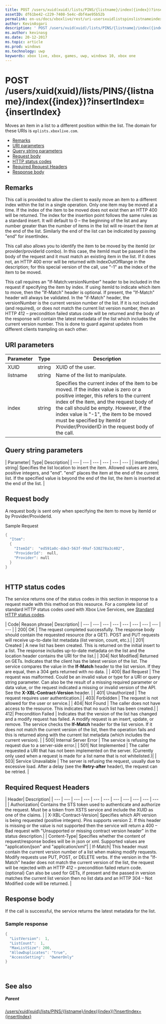 ```yaml
---
title: POST /users/xuid(xuid)/lists/PINS/{listname}/index({index})?insertIndex={insertIndex}
assetID: df61be42-c229-7408-5e4c-dbf4ae95b52b
permalink: en-us/docs/xboxlive/rest/uri-usersxuidlistspinslistnameindexpost.html
author: KevinAsgari
description: ' POST /users/xuid(xuid)/lists/PINS/{listname}/index({index})?insertIndex={insertIndex}'
ms.author: kevinasg
ms.date: 20-12-2017
ms.topic: article
ms.prod: windows
ms.technology: uwp
keywords: xbox live, xbox, games, uwp, windows 10, xbox one
---
```



# POST /users/xuid(xuid)/lists/PINS/{listname}/index({index})?insertIndex={insertIndex}
Moves an item in a list to a different position within the list. 
The domain for these URIs is `eplists.xboxlive.com`.
 
  * [Remarks](#ID4EV)
  * [URI parameters](#ID4EEB)
  * [Query string parameters](#ID4EWC)
  * [Request body](#ID4EVD)
  * [HTTP status codes](#ID4EEE)
  * [Required Request Headers](#ID4E1BAC)
  * [Response body](#ID4EQDAC)
 
<a id="ID4EV"></a>

 
## Remarks 
 
This call is provided to allow the client to easily move an item to a different index within the list in a single operation. Only one item may be moved at a time. If the index of the item to be moved does not exist then an HTTP 400 will be returned. The index for the insertion point follows the same rules as a standard insert. It will default to 0 – the beginning of the list and any number greater than the number of items in the list will re-insert the item at the end of the list. Similarly the end of the list can be indicated by passing "end" for insertIndex. 
 
This call also allows you to identify the item to be moved by the itemId (or provider/providerId combo). In this case, the itemId must be passed in the body of the request and it must match an existing item in the list. If it does not, an HTTP 400 error will be returned with IndexOutOfRange in the description; for this special version of the call, use "-1" as the index of the item to be moved. 
 
This call requires an "If-Match:versionNumber" header to be included in the request if specifying the item by index. If using itemId to indicate which item to move, then the "If-Match" header is optional. If present, the "If-Match" header will always be validated. In the "if-Match" header, the versionNumber is the current version number of the list. If it is not included (and required), or does not match the current list version number, then an HTTP 412 – precondition failed status code will be returned and the body of the response will contain the latest metadata of the list which includes the current version number. This is done to guard against updates from different clients trampling on each other. 
  
<a id="ID4EEB"></a>

 
## URI parameters 
 
| Parameter| Type| Description| 
| --- | --- | --- | 
| XUID| string| XUID of the user.| 
| listname| string| Name of the list to manipulate.| 
| index| string| Specifies the current index of the item to be moved. If the index value is zero or a positive integer, this refers to the current index of the item, and the request body of the call should be empty. However, if the index value is "-1", the item to be moved must be specified by ItemId or Provider/ProviderID in the request body of the call.| 
  
<a id="ID4EWC"></a>

 
## Query string parameters 
 
| Parameter| Type| Description| 
| --- | --- | --- | --- | --- | --- | 
| insertIndex| string| Specifies the list location to insert the item. Allowed values are zero, positive integers, and "end". "end" places the item at the end of the current list. If the specified value is beyond the end of the list, the item is inserted at the end of the list. | 
  
<a id="ID4EVD"></a>

 
## Request body 
 
A request body is sent only when specifying the item to move by itemId or by Provider/ProviderId.
 
<a id="ID4E6D"></a>

  
Sample Request 

```cpp
{
  "Item":
  {
    "ItemId":  "ed591a0c-dde3-563f-99af-530278a3c402",
    "ProviderId":  null,
    "Provider": null
  }
}
    
```

  
<a id="ID4EEE"></a>

 
## HTTP status codes 
 
The service returns one of the status codes in this section in response to a request made with this method on this resource. For a complete list of standard HTTP status codes used with Xbox Live Services, see [Standard HTTP status codes](../../additional/httpstatuscodes.md).
 
| Code| Reason phrase| Description| 
| --- | --- | --- | --- | --- | --- | --- | --- | --- | 
| 200| OK | The request completed successfully. The response body should contain the requested resource (for a GET). POST and PUT requests will receive up-to-date list metadata (list version, count, etc.).| 
| 201| Created | A new list has been created. This is returned on the initial insert to a list. The response includes up-to-date metadata on the list and the location header contains the URI for the list.| 
| 304| Not Modified| Returned on GETs. Indicates that the client has the latest version of the list. The service compares the value in the <b>If-Match</b> header to the list version. If they are equal, then a 304 gets returned with no data. | 
| 400| Bad Request | The request was malformed. Could be an invalid value or type for a URI or query string parameter. Can also be the result of a missing required parameter or data value, or the request indicated a missing or invalid version of the API. See the <b>X-XBL-Contract-Version</b> header. | 
| 401| Unauthorized | The request requires user authentication.| 
| 403| Forbidden | The request is not allowed for the user or service.| 
| 404| Not Found | The caller does not have access to the resource. This indicates that no such list has been created.| 
| 412| Precondition Failed | Indicates that the version of the list has changed and a modify request has failed. A modify request is an insert, update, or remove. The service checks the <b>If-Match</b> header for the list version. If it does not match the current version of the list, then the operation fails and this is returned along with the current list metadata (which includes the current version). | 
| 500| Internal Server Error | The service is refusing the request due to a server-side error.| 
| 501| Not Implemented | The caller requested a URI that has not been implemented on the server. (Currently only used when a request is made for a list name that is not whitelisted.)| 
| 503| Service Unavailable | The server is refusing the request, usually due to excessive load. After a delay (see the <b>Retry-after</b> header), the request can be retried. | 
  
<a id="ID4E1BAC"></a>

 
## Required Request Headers
 
| Header| Description| 
| --- | --- | --- | --- | --- | --- | --- | --- | --- | --- | --- | 
| Authorization| Contains the STS token used to authenticate and authorize the request. Must be a token from XSTS service and include the XUID as one of the claims. | 
| X-XBL-Contract-Version| Specifies which API version is being requested (positive integers). Pins supports version 2. If this header is missing or the value is not supported then the service will return a 400 – Bad request with "Unsupported or missing contract version header" in the status description.| 
| Content-Type| Specifies whether the content of request/response bodies will be in json or xml. Supported values are "application/json" and "application/xml"| 
| If-Match| This header must contain the current version number of a list when making modify requests. Modify requests use PUT, POST, or DELETE verbs. If the version in the "If-Match" header does not match the current version of the list, the request will be rejected with an HTTP 412 – precondition failed return code. (optional) Can also be used for GETs, if present and the passed in version matches the current list version then no list data and an HTTP 304 – Not Modified code will be returned. | 
  
<a id="ID4EQDAC"></a>

 
## Response body 
 
If the call is successful, the service returns the latest metadata for the list. 
 
<a id="ID4E1DAC"></a>

 
### Sample response 
 

```cpp
{ 
  "ListVersion":  1,
  "ListCount":  1,
  "MaxListSize": 200,
  "AllowDuplicates": "true",
  "AccessSetting":  "OwnerOnly"
}

      
```

   
<a id="ID4EIEAC"></a>

 
## See also
 
<a id="ID4EKEAC"></a>

 
##### Parent 

[/users/xuid(xuid)/lists/PINS/{listname}/index({index})?insertIndex={insertIndex}](uri-usersxuidlistspinslistnameindex.md)

   